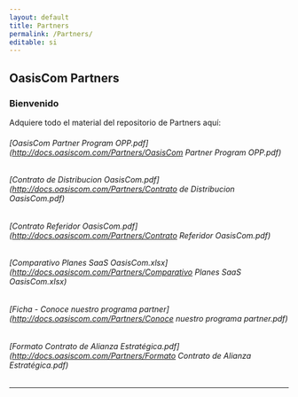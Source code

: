```yaml
---
layout: default
title: Partners
permalink: /Partners/
editable: si
---
```


## OasisCom Partners
### Bienvenido

Adquiere todo el material del repositorio de Partners aquí:

###### [OasisCom Partner Program OPP.pdf](http://docs.oasiscom.com/Partners/OasisCom Partner Program OPP.pdf)
###### [Contrato de Distribucion OasisCom.pdf](http://docs.oasiscom.com/Partners/Contrato de Distribucion OasisCom.pdf)
###### [Contrato Referidor OasisCom.pdf](http://docs.oasiscom.com/Partners/Contrato Referidor OasisCom.pdf)
###### [Comparativo Planes SaaS OasisCom.xlsx](http://docs.oasiscom.com/Partners/Comparativo Planes SaaS OasisCom.xlsx)

###### [Ficha - Conoce nuestro programa partner](http://docs.oasiscom.com/Partners/Conoce nuestro programa partner.pdf)  
###### [Formato Contrato de Alianza Estratégica.pdf](http://docs.oasiscom.com/Partners/Formato Contrato de Alianza Estratégica.pdf)

---------------------------------------------------------------



